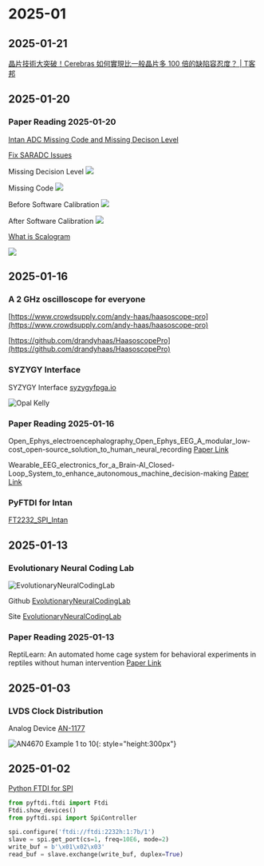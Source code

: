 
# 2025-01

## 2025-01-21

[晶片技術大突破！Cerebras 如何實現比一般晶片多 100 倍的缺陷容忍度？ | T客邦](https://www.techbang.com/posts/120907-a-big-breakthrough-in-chip-technology-how-does-cerebras)

## 2025-01-20

### Paper Reading 2025-01-20

[Intan ADC Missing Code and Missing Decison Level](papers/Barth_2024_J._Neural_Eng._21_044001.pdf)

[Fix SARADC Issues](papers/2012_JETTA_SARADC.pdf)

Missing Decision Level
![](images/2025/Screenshot%20from%202025-01-20%2016-36-13.png)

Missing Code
![](images/2025/Screenshot%20from%202025-01-20%2016-36-28.png)

Before Software Calibration
![](images/2025/Screenshot%20from%202025-01-20%2016-52-57.png)

After Software Calibration
![](images/2025/Screenshot%20from%202025-01-20%2016-53-28.png)

[What is Scalogram](https://zh.wikipedia.org/zh-tw/%E9%80%A3%E7%BA%8C%E5%B0%8F%E6%B3%A2%E8%BD%89%E6%8F%9B)

![](images/2025/Screenshot%20from%202025-01-20%2016-17-20.png)

## 2025-01-16

### A 2 GHz oscilloscope for everyone

[https://www.crowdsupply.com/andy-haas/haasoscope-pro](https://www.crowdsupply.com/andy-haas/haasoscope-pro)

[https://github.com/drandyhaas/HaasoscopePro](https://github.com/drandyhaas/HaasoscopePro)

### SYZYGY Interface

SYZYGY Interface [syzygyfpga.io](https://syzygyfpga.io/)

![Opal Kelly](images/2025/syzygy-brain-peripherals_jpg_md-xl.jpg)

### Paper Reading 2025-01-16

Open_Ephys_electroencephalography_Open_Ephys_EEG_A_modular_low-cost_open-source_solution_to_human_neural_recording [Paper Link](https://www.researchgate.net/publication/314305186_Open_Ephys_electroencephalography_Open_Ephys_EEG_A_modular_low-cost_open-source_solution_to_human_neural_recording)

Wearable_EEG_electronics_for_a_Brain-AI_Closed-Loop_System_to_enhance_autonomous_machine_decision-making [Paper Link](https://www.researchgate.net/publication/360954933_Wearable_EEG_electronics_for_a_Brain-AI_Closed-Loop_System_to_enhance_autonomous_machine_decision-making)

### PyFTDI for Intan

[FT2232_SPI_Intan](subtitles/FT2232_SPI_Intan.md)

## 2025-01-13

### Evolutionary Neural Coding Lab

![EvolutionaryNeuralCodingLab](images/2025/Screenshot%20from%202025-01-13%2009-45-40.png)

Github [EvolutionaryNeuralCodingLab](https://github.com/EvolutionaryNeuralCodingLab)

Site [EvolutionaryNeuralCodingLab](https://www.evolutionaryneuralcodinglab.sites.tau.ac.il/)

### Paper Reading 2025-01-13

ReptiLearn: An automated home cage system for behavioral experiments in reptiles without human intervention [Paper Link](https://journals.plos.org/plosbiology/article?id=10.1371/journal.pbio.3002411)

## 2025-01-03

### LVDS Clock Distribution

Analog Device [AN-1177](https://www.analog.com/en/resources/app-notes/an-1177.html)

![AN4670 Example 1 to 10](images/2025/AN4670.PNG){: style="height:300px"}

## 2025-01-02

[Python FTDI for SPI](https://www.alexallmont.com/spi-refresher/)

``` py
from pyftdi.ftdi import Ftdi
Ftdi.show_devices()
from pyftdi.spi import SpiController

spi.configure('ftdi://ftdi:2232h:1:7b/1')
slave = spi.get_port(cs=1, freq=10E6, mode=2)
write_buf = b'\x01\x02\x03'
read_buf = slave.exchange(write_buf, duplex=True)
```
